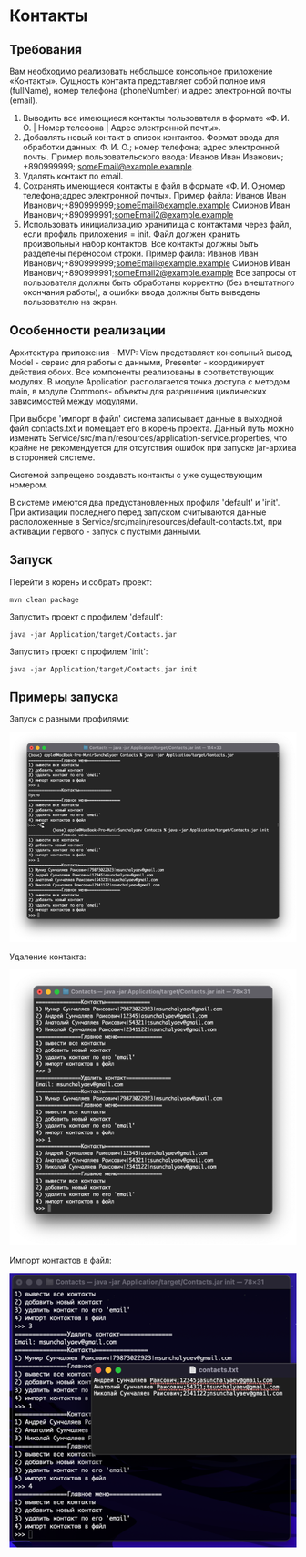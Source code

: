 # Контакты
## Требования
Вам необходимо реализовать небольшое консольное приложение «Контакты». Сущность контакта представляет собой полное имя (fullName), номер телефона (phoneNumber) и адрес электронной почты (email).

1) Выводить все имеющиеся контакты пользователя в формате «Ф. И. О. | Номер телефона | Адрес электронной почты».
2) Добавлять новый контакт в список контактов. Формат ввода для обработки данных: Ф. И. О.; номер телефона; адрес электронной почты.
Пример пользовательского ввода: Иванов Иван Иванович; +890999999; someEmail@example.example.
3) Удалять контакт по email.
4) Сохранять имеющиеся контакты в файл в формате «Ф. И. О;номер телефона;адрес электронной почты».
Пример файла:
Иванов Иван Иванович;+890999999;someEmail@example.example
Смирнов Иван Иванович;+890999991;someEmail2@example.example
5) Использовать инициализацию хранилища с контактами через файл, если профиль приложения = init. Файл должен хранить произвольный набор контактов. Все контакты должны быть разделены переносом строки.
Пример файла:
Иванов Иван Иванович;+890999999;someEmail@example.example
Смирнов Иван Иванович;+890999991;someEmail2@example.example
Все запросы от пользователя должны быть обработаны корректно (без внештатного окончания работы), а ошибки ввода должны быть выведены пользователю на экран.

## Особенности реализации
Архитектура приложения - MVP: View представляет консольный вывод, Model - сервис для работы 
с данными, Presenter - координирует действия обоих. Все компоненты реализованы в соответствующих
модулях. В модуле Application располагается точка доступа с методом main, в модуле Commons-
объекты для разрешения циклических зависимостей между модулями.

При выборе 'импорт в файл' система записывает данные в выходной файл contacts.txt и помещает
его в корень проекта. Данный путь можно изменить Service/src/main/resources/application-service.properties,
что крайне не рекомендуется для отсутствия ошибок при запуске jar-архива в сторонней системе.

Системой запрещено создавать контакты с уже существующим номером.

В системе имеются два предустановленных профиля 'default' и 'init'. При активации последнего
перед запуском считываются данные расположенные в Service/src/main/resources/default-contacts.txt,
при активации первого - запуск с пустыми данными.

## Запуск
Перейти в корень и собрать проект:

```
mvn clean package
```

Запустить проект с профилем 'default':

```
java -jar Application/target/Contacts.jar
```

Запустить проект с профилем 'init':

```
java -jar Application/target/Contacts.jar init
```

## Примеры запуска
Запуск с разными профилями:

![](images/profiles.png)

Удаление контакта:

![](images/remove_contact.png)

Импорт контактов в файл:

![](images/import_file.png)